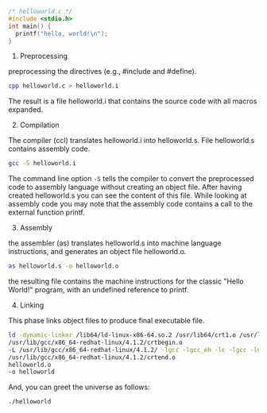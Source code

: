 ```c
/* helloworld.c */
#include <stdio.h>
int main() {
  printf("hello, world!\n");
}
```

1. Preprocessing

preprocessing the directives (e.g., #include and #define).
```bash
cpp helloworld.c > helloworld.i
```
The result is a file helloworld.i that contains the source code with all macros expanded.

2. Compilation

The compiler (ccl) translates helloworld.i into helloworld.s. File helloworld.s contains assembly code. 
```bash
gcc -S helloworld.i
```
The command line option `-S` tells the compiler to convert the preprocessed code to assembly language without creating
an object file. After having created helloworld.s you can see the content of this file. While looking at assembly code
you may note that the assembly code contains a call to the external function printf.

3. Assembly

the assembler (as) translates helloworld.s into machine language instructions, and generates an object file helloworld.o.
```bash
as helloworld.s -o helloworld.o
```
the resulting file contains the machine instructions for the classic "Hello World!" program, with an undefined reference
to printf.

4. Linking

This phase links object files to produce final executable file.
```bash
ld -dynamic-linker /lib64/ld-linux-x86-64.so.2 /usr/lib64/crt1.o /usr/lib64/crti.o /usr/lib64/crtn.o
/usr/lib/gcc/x86_64-redhat-linux/4.1.2/crtbegin.o
-L /usr/lib/gcc/x86_64-redhat-linux/4.1.2/ -lgcc -lgcc_eh -lc -lgcc -lgcc_eh \
/usr/lib/gcc/x86_64-redhat-linux/4.1.2/crtend.o
helloworld.o
-o helloworld
```

And, you can greet the universe as follows:
```bash
./helloworld
```

